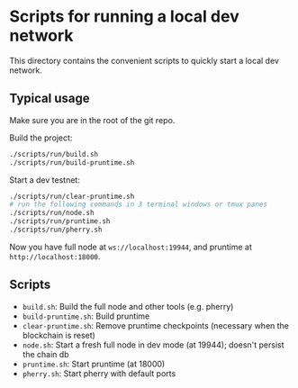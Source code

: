 # Scripts for running a local dev network

This directory contains the convenient scripts to quickly start a local dev network.

## Typical usage

Make sure you are in the root of the git repo.

Build the project:

```bash
./scripts/run/build.sh
./scripts/run/build-pruntime.sh
```

Start a dev testnet:

```bash
./scripts/run/clear-pruntime.sh
# run the following commands in 3 terminal windows or tmux panes
./scripts/run/node.sh
./scripts/run/pruntime.sh
./scripts/run/pherry.sh
```

Now you have full node at `ws://localhost:19944`, and pruntime at `http://localhost:18000`.

## Scripts

- `build.sh`: Build the full node and other tools (e.g. pherry)
- `build-pruntime.sh`: Build pruntime
- `clear-pruntime.sh`: Remove pruntime checkpoints (necessary when the blockchain is reset)
- `node.sh`: Start a fresh full node in dev mode (at 19944); doesn't persist the chain db
- `pruntime.sh`: Start pruntime (at 18000)
- `pherry.sh`: Start pherry with default ports


